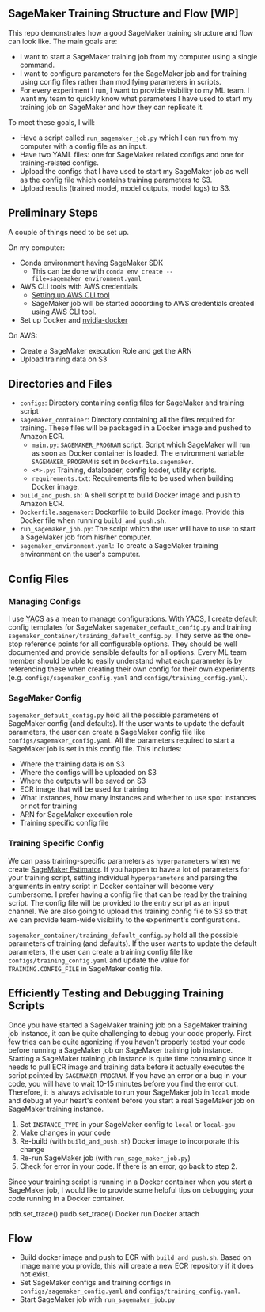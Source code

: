 ## SageMaker Training Structure and Flow [WIP]

This repo demonstrates how a good SageMaker training structure and flow can look like.
The main goals are:
* I want to start a SageMaker training job from my computer using a single command.
* I want to configure parameters for the SageMaker job and for training using config files rather
than modifying parameters in scripts.
* For every experiment I run, I want to provide visibility to my ML team. I want my team to quickly
know what parameters I have used to start my training job on SageMaker and how they can replicate it.

To meet these goals, I will:
* Have a script called `run_sagemaker_job.py` which I can run from my computer with a config file as an input.
* Have two YAML files: one for SageMaker related configs and one for training-related configs.
* Upload the configs that I have used to start my SageMaker job as well as the config file which contains training
parameters to S3. 
* Upload results (trained model, model outputs, model logs) to S3.

## Preliminary Steps

A couple of things need to be set up.

On my computer:
* Conda environment having SageMaker SDK
  * This can be done with `conda env create --file=sagemaker_environment.yaml`
* AWS CLI tools with AWS credentials
  * [Setting up AWS CLI tool](https://docs.aws.amazon.com/cli/latest/userguide/install-cliv2.html)
  * SageMaker job will be started according to AWS credentials created using AWS CLI tool.
* Set up Docker and [nvidia-docker](https://docs.nvidia.com/datacenter/cloud-native/container-toolkit/install-guide.html#docker)

On AWS:
* Create a SageMaker execution Role and get the ARN
* Upload training data on S3

## Directories and Files
* `configs`: Directory containing config files for SageMaker and training script
* `sagemaker_container`: Directory containing all the files required for training. 
These files will be packaged in a Docker image and pushed to Amazon ECR.
  * `main.py`: `SAGEMAKER_PROGRAM` script. Script which SageMaker will run as soon as Docker container is loaded. The 
environment variable `SAGEMAKER_PROGRAM` is set in `Dockerfile.sagemaker`.
  * `<*>.py`: Training, dataloader, config loader, utility scripts.
  * `requirements.txt`: Requirements file to be used when building Docker image.
* `build_and_push.sh`: A shell script to build Docker image and push to Amazon ECR.
* `Dockerfile.sagemaker`: Dockerfile to build Docker image. Provide this Docker file when running `build_and_push.sh`.
* `run_sagemaker_job.py`: The script which the user will have to use to start a SageMaker job from his/her computer.
* `sagemaker_environment.yaml`: To create a SageMaker training environment on the user's computer.

## Config Files

### Managing Configs

I use [YACS](https://github.com/rbgirshick/yacs) as a mean to manage configurations. With YACS, I create 
default config templates for SageMaker `sagemaker_default_config.py` and training `sagemaker_container/training_default_config.py`.
They serve as the one-stop reference points for all configurable options. They should be well documented and provide sensible 
defaults for all options. Every ML team member should be able to easily understand what each parameter is by referencing
these when creating their own config for their own experiments (e.g. `configs/sagemaker_config.yaml` and `configs/training_config.yaml`).


### SageMaker Config

`sagemaker_default_config.py` hold all the possible parameters of SageMaker config (and defaults). If the user wants
to update the default parameters, the user can create a SageMaker config file like `configs/sagemaker_config.yaml`. 
All the parameters required to start a SageMaker job is set in this config file. This includes:
* Where the training data is on S3
* Where the configs will be uploaded on S3
* Where the outputs will be saved on S3
* ECR image that will be used for training
* What instances, how many instances and whether to use spot instances or not for training
* ARN for SageMaker execution role
* Training specific config file

### Training Specific Config

We can pass training-specific parameters as `hyperparameters` when we create [SageMaker Estimator](https://sagemaker.readthedocs.io/en/stable/api/training/estimators.html#estimators).
If you happen to have a lot of parameters for your training script, setting individual `hyperparameters` and parsing the arguments in entry script in Docker container will become very cumbersome. 
I prefer having a config file that can be read by the training script. The config file will be provided to the entry script as an input channel.
We are also going to upload this training config file to S3 so that we can provide team-wide visibility to the experiment's configurations.

`sagemaker_container/training_default_config.py` hold all the possible parameters of training (and defaults). If the user wants
to update the default parameters, the user can create a training config file like `configs/training_config.yaml` and update
the value for `TRAINING.CONFIG_FILE` in SageMaker config file.

## Efficiently Testing and Debugging Training Scripts

Once you have started a SageMaker training job on a SageMaker training job instance, it can be quite challenging to debug your code properly.
First few tries can be quite agonizing if you haven't properly tested your code before running a SageMaker job on
SageMaker training job instance. Starting a SageMaker training job instance is quite time consuming since it needs to pull 
ECR image and training data before it actually executes the script pointed by `SAGEMAKER_PROGRAM`. If you have an error 
or a bug in your code, you will have to wait 10-15 minutes before you find the error out. 
Therefore, it is always advisable to run your SageMaker job in `local` mode and debug at your heart's 
content before you start a real SageMaker job on SageMaker training instance.

1. Set `INSTANCE_TYPE` in your SageMaker config to `local` or `local-gpu`
2. Make changes in your code
3. Re-build (with `build_and_push.sh`) Docker image to incorporate this change
4. Re-run SageMaker job (with `run_sage_maker_job.py`)
5. Check for error in your code. If there is an error, go back to step 2.

Since your training script is running in a Docker container when you start a SageMaker job,
I would like to provide some helpful tips on debugging your code running in a Docker container.



pdb.set_trace()
pudb.set_trace()
Docker run 
Docker attach

## Flow
* Build docker image and push to ECR with `build_and_push.sh`. Based on image name you provide, this will 
create a new ECR repository if it does not exist.
* Set SageMaker configs and training configs in `configs/sagemaker_config.yaml` and `configs/training_config.yaml`.
* Start SageMaker job with `run_sagemaker_job.py`